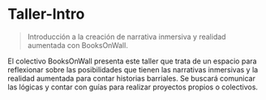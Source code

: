 # Taller-Intro

> Introducción a la creación de narrativa inmersiva y realidad aumentada con BooksOnWall.

El colectivo BooksOnWall presenta este taller que trata de un espacio para reflexionar sobre las posibilidades que tienen las narrativas inmersivas y la realidad aumentada para contar historias barriales. Se buscará comunicar las lógicas y contar con guías para realizar proyectos propios o colectivos.
